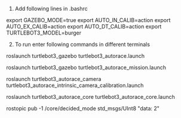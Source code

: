 1. Add following lines in .bashrc

export GAZEBO_MODE=true
export AUTO_IN_CALIB=action
export AUTO_EX_CALIB=action
export AUTO_DT_CALIB=action
export TURTLEBOT3_MODEL=burger



2. To run enter following commands in different terminals

roslaunch turtlebot3_gazebo turtlebot3_autorace.launch

roslaunch turtlebot3_gazebo turtlebot3_autorace_mission.launch

roslaunch turtlebot3_autorace_camera turtlebot3_autorace_intrinsic_camera_calibration.launch

roslaunch turtlebot3_autorace_core turtlebot3_autorace_core.launch

rostopic pub -1 /core/decided_mode std_msgs/UInt8 "data: 2"
